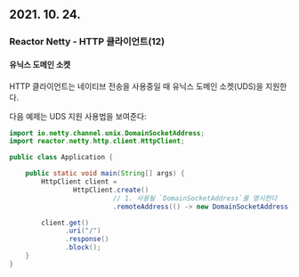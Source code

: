 ## 2021. 10. 24.

### Reactor Netty - HTTP 클라이언트(12)

#### 유닉스 도메인 소켓

HTTP 클라이언트는 네이티브 전송을 사용중일 때 유닉스 도메인 소켓(UDS)을 지원한다.

다음 예제는 UDS 지원 사용법을 보여준다:

```java
import io.netty.channel.unix.DomainSocketAddress;
import reactor.netty.http.client.HttpClient;

public class Application {

	public static void main(String[] args) {
		HttpClient client =
				HttpClient.create()
            			  // 1. 사용될 `DomainSocketAddress`를 명시한다
				          .remoteAddress(() -> new DomainSocketAddress("/tmp/test.sock")); 

		client.get()
		      .uri("/")
		      .response()
		      .block();
	}
}
```

